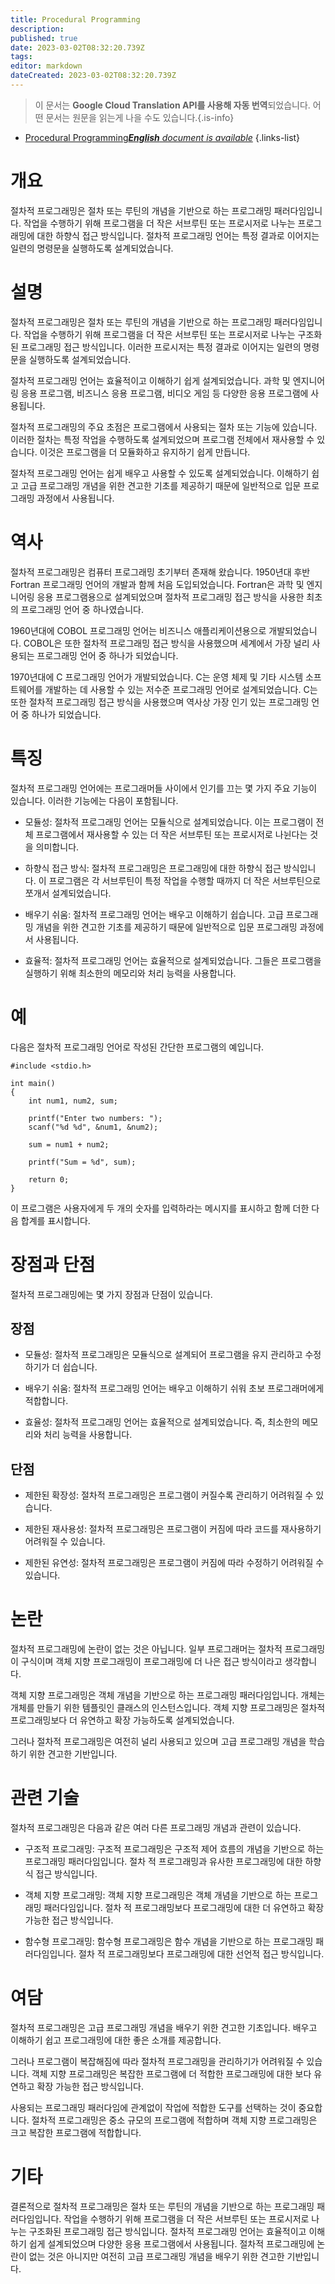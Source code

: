```yaml
---
title: Procedural Programming
description: 
published: true
date: 2023-03-02T08:32:20.739Z
tags: 
editor: markdown
dateCreated: 2023-03-02T08:32:20.739Z
---
```


> 이 문서는 **Google Cloud Translation API를 사용해 자동 번역**되었습니다.
어떤 문서는 원문을 읽는게 나을 수도 있습니다.{.is-info}



- [Procedural Programming***English** document is available*](/en/Knowledge-base/Dictionary/procedural-programming)
{.links-list}


# 개요

절차적 프로그래밍은 절차 또는 루틴의 개념을 기반으로 하는 프로그래밍 패러다임입니다. 작업을 수행하기 위해 프로그램을 더 작은 서브루틴 또는 프로시저로 나누는 프로그래밍에 대한 하향식 접근 방식입니다. 절차적 프로그래밍 언어는 특정 결과로 이어지는 일련의 명령문을 실행하도록 설계되었습니다.

# 설명

절차적 프로그래밍은 절차 또는 루틴의 개념을 기반으로 하는 프로그래밍 패러다임입니다. 작업을 수행하기 위해 프로그램을 더 작은 서브루틴 또는 프로시저로 나누는 구조화된 프로그래밍 접근 방식입니다. 이러한 프로시저는 특정 결과로 이어지는 일련의 명령문을 실행하도록 설계되었습니다.

절차적 프로그래밍 언어는 효율적이고 이해하기 쉽게 설계되었습니다. 과학 및 엔지니어링 응용 프로그램, 비즈니스 응용 프로그램, 비디오 게임 등 다양한 응용 프로그램에 사용됩니다.

절차적 프로그래밍의 주요 초점은 프로그램에서 사용되는 절차 또는 기능에 있습니다. 이러한 절차는 특정 작업을 수행하도록 설계되었으며 프로그램 전체에서 재사용할 수 있습니다. 이것은 프로그램을 더 모듈화하고 유지하기 쉽게 만듭니다.

절차적 프로그래밍 언어는 쉽게 배우고 사용할 수 있도록 설계되었습니다. 이해하기 쉽고 고급 프로그래밍 개념을 위한 견고한 기초를 제공하기 때문에 일반적으로 입문 프로그래밍 과정에서 사용됩니다.

# 역사

절차적 프로그래밍은 컴퓨터 프로그래밍 초기부터 존재해 왔습니다. 1950년대 후반 Fortran 프로그래밍 언어의 개발과 함께 처음 도입되었습니다. Fortran은 과학 및 엔지니어링 응용 프로그램용으로 설계되었으며 절차적 프로그래밍 접근 방식을 사용한 최초의 프로그래밍 언어 중 하나였습니다.

1960년대에 COBOL 프로그래밍 언어는 비즈니스 애플리케이션용으로 개발되었습니다. COBOL은 또한 절차적 프로그래밍 접근 방식을 사용했으며 세계에서 가장 널리 사용되는 프로그래밍 언어 중 하나가 되었습니다.

1970년대에 C 프로그래밍 언어가 개발되었습니다. C는 운영 체제 및 기타 시스템 소프트웨어를 개발하는 데 사용할 수 있는 저수준 프로그래밍 언어로 설계되었습니다. C는 또한 절차적 프로그래밍 접근 방식을 사용했으며 역사상 가장 인기 있는 프로그래밍 언어 중 하나가 되었습니다.

# 특징

절차적 프로그래밍 언어에는 프로그래머들 사이에서 인기를 끄는 몇 가지 주요 기능이 있습니다. 이러한 기능에는 다음이 포함됩니다.

- 모듈성: 절차적 프로그래밍 언어는 모듈식으로 설계되었습니다. 이는 프로그램이 전체 프로그램에서 재사용할 수 있는 더 작은 서브루틴 또는 프로시저로 나뉜다는 것을 의미합니다.

- 하향식 접근 방식: 절차적 프로그래밍은 프로그래밍에 대한 하향식 접근 방식입니다. 이 프로그램은 각 서브루틴이 특정 작업을 수행할 때까지 더 작은 서브루틴으로 쪼개서 설계되었습니다.

- 배우기 쉬움: 절차적 프로그래밍 언어는 배우고 이해하기 쉽습니다. 고급 프로그래밍 개념을 위한 견고한 기초를 제공하기 때문에 일반적으로 입문 프로그래밍 과정에서 사용됩니다.

- 효율적: 절차적 프로그래밍 언어는 효율적으로 설계되었습니다. 그들은 프로그램을 실행하기 위해 최소한의 메모리와 처리 능력을 사용합니다.

# 예

다음은 절차적 프로그래밍 언어로 작성된 간단한 프로그램의 예입니다.

```
#include <stdio.h>

int main()
{
    int num1, num2, sum;

    printf("Enter two numbers: ");
    scanf("%d %d", &num1, &num2);

    sum = num1 + num2;

    printf("Sum = %d", sum);

    return 0;
}
```

이 프로그램은 사용자에게 두 개의 숫자를 입력하라는 메시지를 표시하고 함께 더한 다음 합계를 표시합니다.

# 장점과 단점

절차적 프로그래밍에는 몇 가지 장점과 단점이 있습니다.

## 장점

- 모듈성: 절차적 프로그래밍은 모듈식으로 설계되어 프로그램을 유지 관리하고 수정하기가 더 쉽습니다.

- 배우기 쉬움: 절차적 프로그래밍 언어는 배우고 이해하기 쉬워 초보 프로그래머에게 적합합니다.

- 효율성: 절차적 프로그래밍 언어는 효율적으로 설계되었습니다. 즉, 최소한의 메모리와 처리 능력을 사용합니다.

## 단점

- 제한된 확장성: 절차적 프로그래밍은 프로그램이 커질수록 관리하기 어려워질 수 있습니다.

- 제한된 재사용성: 절차적 프로그래밍은 프로그램이 커짐에 따라 코드를 재사용하기 어려워질 수 있습니다.

- 제한된 유연성: 절차적 프로그래밍은 프로그램이 커짐에 따라 수정하기 어려워질 수 있습니다.

# 논란

절차적 프로그래밍에 논란이 없는 것은 아닙니다. 일부 프로그래머는 절차적 프로그래밍이 구식이며 객체 지향 프로그래밍이 프로그래밍에 더 나은 접근 방식이라고 생각합니다.

객체 지향 프로그래밍은 객체 개념을 기반으로 하는 프로그래밍 패러다임입니다. 개체는 개체를 만들기 위한 템플릿인 클래스의 인스턴스입니다. 객체 지향 프로그래밍은 절차적 프로그래밍보다 더 유연하고 확장 가능하도록 설계되었습니다.

그러나 절차적 프로그래밍은 여전히 널리 사용되고 있으며 고급 프로그래밍 개념을 학습하기 위한 견고한 기반입니다.

# 관련 기술

절차적 프로그래밍은 다음과 같은 여러 다른 프로그래밍 개념과 관련이 있습니다.

- 구조적 프로그래밍: 구조적 프로그래밍은 구조적 제어 흐름의 개념을 기반으로 하는 프로그래밍 패러다임입니다. 절차 적 프로그래밍과 유사한 프로그래밍에 대한 하향식 접근 방식입니다.

- 객체 지향 프로그래밍: 객체 지향 프로그래밍은 객체 개념을 기반으로 하는 프로그래밍 패러다임입니다. 절차 적 프로그래밍보다 프로그래밍에 대한 더 유연하고 확장 가능한 접근 방식입니다.

- 함수형 프로그래밍: 함수형 프로그래밍은 함수 개념을 기반으로 하는 프로그래밍 패러다임입니다. 절차 적 프로그래밍보다 프로그래밍에 대한 선언적 접근 방식입니다.

# 여담

절차적 프로그래밍은 고급 프로그래밍 개념을 배우기 위한 견고한 기초입니다. 배우고 이해하기 쉽고 프로그래밍에 대한 좋은 소개를 제공합니다.

그러나 프로그램이 복잡해짐에 따라 절차적 프로그래밍을 관리하기가 어려워질 수 있습니다. 객체 지향 프로그래밍은 복잡한 프로그램에 더 적합한 프로그래밍에 대한 보다 유연하고 확장 가능한 접근 방식입니다.

사용되는 프로그래밍 패러다임에 관계없이 작업에 적합한 도구를 선택하는 것이 중요합니다. 절차적 프로그래밍은 중소 규모의 프로그램에 적합하며 객체 지향 프로그래밍은 크고 복잡한 프로그램에 적합합니다.

# 기타

결론적으로 절차적 프로그래밍은 절차 또는 루틴의 개념을 기반으로 하는 프로그래밍 패러다임입니다. 작업을 수행하기 위해 프로그램을 더 작은 서브루틴 또는 프로시저로 나누는 구조화된 프로그래밍 접근 방식입니다. 절차적 프로그래밍 언어는 효율적이고 이해하기 쉽게 설계되었으며 다양한 응용 프로그램에서 사용됩니다. 절차적 프로그래밍에 논란이 없는 것은 아니지만 여전히 고급 프로그래밍 개념을 배우기 위한 견고한 기반입니다.